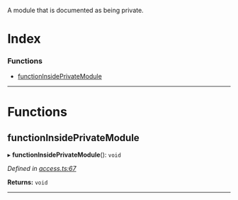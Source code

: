 

A module that is documented as being private.

# Index

### Functions

* [functionInsidePrivateModule](_access_.privatemodule.md#functioninsideprivatemodule)

---

# Functions
<a id="functioninsideprivatemodule"></a>

##  functionInsidePrivateModule

▸ **functionInsidePrivateModule**(): `void`

*Defined in [access.ts:67](https://github.com/tgreyjs/typedoc-plugin-markdown/blob/master/tests/src/access.ts#L67)*

**Returns:** `void`

___

